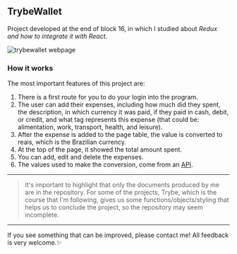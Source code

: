 ## TrybeWallet
Project developed at the end of block 16, in which I studied about _Redux and how to integrate it with React_.

![trybewallet webpage](https://user-images.githubusercontent.com/99998543/176786502-f27fc704-ad92-4b71-bbf1-93720aa578f7.gif)

### How it works
The most important features of this project are:
1. There is a first route for you to do your login into the program.
2. The user can add their expenses, including how much did they spent, the description, in which currency it was paid, if they paid in cash, debit, or credit, and what tag represents this expense (that could be: alimentation, work, transport, health, and leisure).
3. After the expense is added to the page table, the value is converted to reais, which is the Brazilian currency.
4. At the top of the page, it showed the total amount spent.
5. You can add, edit and delete the expenses.
6. The values used to make the conversion, come from an [API](https://economia.awesomeapi.com.br/json/all).

----------

> It's important to highlight that only the documents produced by me are in the repository. For some of the projects, Trybe, which is the course that I'm following, gives us some functions/objects/styling that helps us to conclude the project, so the repository may seem incomplete.

----------

If you see something that can be improved, please contact me! All feedback is very welcome.:sparkles: